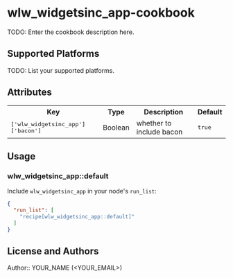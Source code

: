 # wlw_widgetsinc_app-cookbook

TODO: Enter the cookbook description here.

## Supported Platforms

TODO: List your supported platforms.

## Attributes

<table>
  <tr>
    <th>Key</th>
    <th>Type</th>
    <th>Description</th>
    <th>Default</th>
  </tr>
  <tr>
    <td><tt>['wlw_widgetsinc_app']['bacon']</tt></td>
    <td>Boolean</td>
    <td>whether to include bacon</td>
    <td><tt>true</tt></td>
  </tr>
</table>

## Usage

### wlw_widgetsinc_app::default

Include `wlw_widgetsinc_app` in your node's `run_list`:

```json
{
  "run_list": [
    "recipe[wlw_widgetsinc_app::default]"
  ]
}
```

## License and Authors

Author:: YOUR_NAME (<YOUR_EMAIL>)
